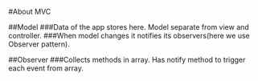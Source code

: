 #About MVC

##Model
###Data of the app stores here. Model separate from view and controller.
###When model changes it notifies its observers(here we use Observer pattern).



##Observer
###Collects methods in array. Has notify method to trigger each event from array.
